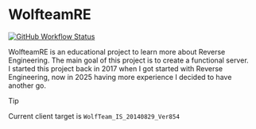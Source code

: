 # WolfteamRE 

[![GitHub Workflow Status](https://img.shields.io/github/actions/workflow/status/AeonLucid/WolfteamRE/tests.yml)](https://github.com/AeonLucid/WolfteamRE/actions)

WolfteamRE is an educational project to learn more about Reverse Engineering. The main goal of this project is to create a functional server.  
I started this project back in 2017 when I got started with Reverse Engineering, now in 2025 having more experience I decided to have another go.

> [!TIP]
> Current client target is `WolfTeam_IS_20140829_Ver854`
